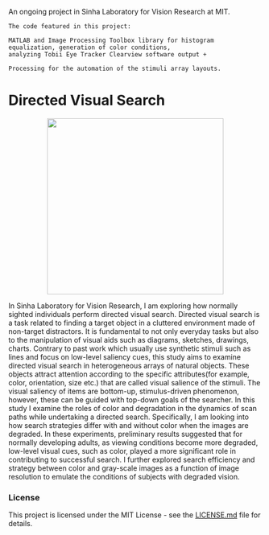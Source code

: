 An ongoing project in Sinha Laboratory for Vision Research at MIT.

	The code featured in this project: 

	MATLAB and Image Processing Toolbox library for histogram equalization, generation of color conditions,
	analyzing Tobii Eye Tracker Clearview software output + 
	
	Processing for the automation of the stimuli array layouts.


# Directed Visual Search

<p align="center"><img src="https://github.mit.edu/egeozin/Directed-Visual-Search/blob/master/images/dvc_sinha.jpg" width="350"></p>

In Sinha Laboratory for Vision Research, I am exploring how normally sighted individuals perform directed visual search. Directed visual search is a task related to finding a target object in a cluttered environment made of non-target distractors. It is fundamental to not only everyday tasks but also to the manipulation of visual aids such as diagrams, sketches, drawings, charts. Contrary to past work which usually use synthetic stimuli such as lines and focus on low-level saliency cues, this study aims to examine directed visual search in heterogeneous arrays of natural objects. These objects attract attention according to the specific attributes(for example, color, orientation, size etc.) that are called visual salience of the stimuli. The visual saliency of items are bottom-up, stimulus-driven phenomenon, however, these can be guided with top-down goals of the searcher. In this study I examine the roles of color and degradation in the dynamics of scan paths while undertaking a directed search. Specifically, I am looking into how search strategies differ with and without color when the images are degraded. In these experiments, preliminary results suggested that for normally developing adults, as viewing conditions become more degraded, low-level visual cues, such as color, played a more significant role in contributing to successful search. I further explored search efficiency and strategy between color and gray-scale images as a function of image resolution to emulate the conditions of subjects with degraded vision.



### License

This project is licensed under the MIT License - see the [LICENSE.md](LICENSE.md) file for details.